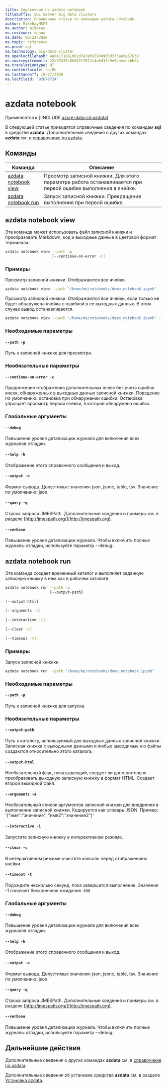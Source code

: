 ```yaml
---
title: Справочник по azdata notebook
titleSuffix: SQL Server big data clusters
description: Справочная статья по командам azdata notebook.
author: MikeRayMSFT
ms.author: mikeray
ms.reviewer: seanw
ms.date: 09/22/2020
ms.topic: reference
ms.prod: sql
ms.technology: big-data-cluster
ms.openlocfilehash: 4a0e171861d01d7a3afe7904905d373aa5e57639
ms.sourcegitcommit: 22e97435c8b692f7612c4a6d3fe9e9baeaecbb94
ms.translationtype: HT
ms.contentlocale: ru-RU
ms.lasthandoff: 10/27/2020
ms.locfileid: "92678724"
---
```

# <a name="azdata-notebook"></a>azdata notebook

Применяется к [!INCLUDE [azure-data-cli-azdata](../../includes/azure-data-cli-azdata.md)]

В следующей статье приводятся справочные сведения по командам **sql** в средстве **azdata**. Дополнительные сведения о других командах **azdata** см. в [справочнике по azdata](reference-azdata.md).

## <a name="commands"></a>Команды

|Команда|Описание|
| --- | --- |
[azdata notebook view](#azdata-notebook-view) | Просмотр записной книжки.  Для этого параметра работа останавливается при первой ошибке выполнения в ячейке.
[azdata notebook run](#azdata-notebook-run) | Запуск записной книжки.  Прекращение выполнения при первой ошибке.
## <a name="azdata-notebook-view"></a>azdata notebook view
Эта команда может использовать файл записной книжки и преобразовать Markdown, код и выходные данные в цветовой формат терминала.
```bash
azdata notebook view --path -p 
                     [--continue-on-error -c]
```
### <a name="examples"></a>Примеры
Просмотр записной книжки.  Отображаются все ячейки.
```bash
azdata notebook view --path "/home/me/notebooks/demo_notebook.ipynb"
```
Просмотр записной книжки.  Отображаются все ячейки, если только не будет обнаружена ячейка с ошибкой в ее выходных данных.  В этом случае вывод останавливается.
```bash
azdata notebook view --path "/home/me/notebooks/demo_notebook.ipynb" --stop-on-error
```
### <a name="required-parameters"></a>Необходимые параметры
#### `--path -p`
Путь к записной книжке для просмотра.
### <a name="optional-parameters"></a>Необязательные параметры
#### `--continue-on-error -c`
Продолжение отображения дополнительных ячеек без учета ошибок ячеек, обнаруженных в выходных данных записной книжки.  Поведение по умолчанию: остановка при обнаружении ошибки.  Остановка упрощает просмотр первой ячейки, в которой обнаружена ошибка.
### <a name="global-arguments"></a>Глобальные аргументы
#### `--debug`
Повышение уровня детализации журнала для включения всех журналов отладки.
#### `--help -h`
Отображение этого справочного сообщения и выход.
#### `--output -o`
Формат вывода.  Допустимые значения: json, jsonc, table, tsv.  Значение по умолчанию: json.
#### `--query -q`
Строка запроса JMESPath. Дополнительные сведения и примеры см. в разделе [http://jmespath.org/](http://jmespath.org).
#### `--verbose`
Повышение уровня детализации журнала. Чтобы включить полные журналы отладки, используйте параметр --debug.
## <a name="azdata-notebook-run"></a>azdata notebook run
Эта команда создает временный каталог и выполняет заданную записную книжку в нем как в рабочем каталоге.
```bash
azdata notebook run --path -p 
                    [--output-path]  
                    
[--output-html]  
                    
[--arguments -a]  
                    
[--interactive -i]  
                    
[--clear -c]  
                    
[--timeout -t]
```
### <a name="examples"></a>Примеры
Запуск записной книжки.
```bash
azdata notebook run --path "/home/me/notebooks/demo_notebook.ipynb"
```
### <a name="required-parameters"></a>Необходимые параметры
#### `--path -p`
Путь к записной книжке для запуска.
### <a name="optional-parameters"></a>Необязательные параметры
#### `--output-path`
Путь к каталогу, используемый для выходных данных записной книжки.  Записная книжка с выходными данными и любые выводимые ею файлы создаются относительно этого каталога.
#### `--output-html`
Необязательный флаг, показывающий, следует ли дополнительно преобразовать выходную записную книжку в формат HTML.  Создает второй выходной файл.
#### `--arguments -a`
Необязательный список аргументов записной книжки для внедрения в выполнение записной книжки.  Кодируется как словарь JSON.  Пример: '{"имя":"значение", "имя2":"значение2"}'
#### `--interactive -i`
Запустите записную книжку в интерактивном режиме.
#### `--clear -c`
В интерактивном режиме очистите консоль перед отображением ячейки.
#### `--timeout -t`
Подождите несколько секунд, пока завершится выполнение. Значение -1 означает бесконечное ожидание.
`600`
### <a name="global-arguments"></a>Глобальные аргументы
#### `--debug`
Повышение уровня детализации журнала для включения всех журналов отладки.
#### `--help -h`
Отображение этого справочного сообщения и выход.
#### `--output -o`
Формат вывода.  Допустимые значения: json, jsonc, table, tsv.  Значение по умолчанию: json.
#### `--query -q`
Строка запроса JMESPath. Дополнительные сведения и примеры см. в разделе [http://jmespath.org/](http://jmespath.org).
#### `--verbose`
Повышение уровня детализации журнала. Чтобы включить полные журналы отладки, используйте параметр --debug.

## <a name="next-steps"></a>Дальнейшие действия

Дополнительные сведения о других командах **azdata** см. в [справочнике по azdata](reference-azdata.md). 

Дополнительные сведения об установке средства **azdata** см. в разделе [Установка azdata](..\install\deploy-install-azdata.md).

